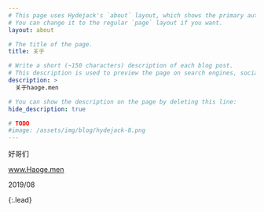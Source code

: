 ```yaml
---
# This page uses Hydejack's `about` layout, which shows the primary author's picture and about text at the top.
# You can change it to the regular `page` layout if you want.
layout: about

# The title of the page.
title: 关于

# Write a short (~150 characters) description of each blog post.
# This description is used to preview the page on search engines, social media, etc.
description: >
  关于haoge.men

# You can show the description on the page by deleting this line:
hide_description: true

# TODO
#image: /assets/img/blog/hydejack-8.png
---
```


好哥们

www.Haoge.men


2019/08

{:.lead}


